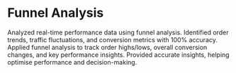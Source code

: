 # Funnel Analysis
Analyzed real-time performance data using funnel analysis.
Identified order trends, traffic fluctuations, and conversion metrics with 100% accuracy.
Applied funnel analysis to track order highs/lows, overall conversion changes, and key performance insights.
Provided accurate insights, helping optimise performance and decision-making.

